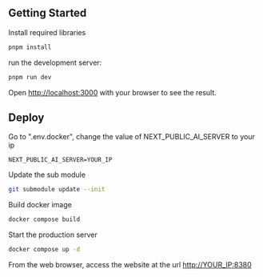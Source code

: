 ## Getting Started

Install required libraries
```bash
pnpm install
```

run the development server:
```bash
pnpm run dev
```

Open [http://localhost:3000](http://localhost:3000) with your browser to see the result.

## Deploy
Go to ".env.docker", change the value of NEXT_PUBLIC_AI_SERVER to your ip
```dotenv
NEXT_PUBLIC_AI_SERVER=YOUR_IP
```

Update the sub module
```bash
git submodule update --init
```

Build docker image
```bash
docker compose build
```

Start the production server
```bash
docker compose up -d
```

From the web browser, access the website at the url [http://YOUR_IP:8380](http://localhost:8380)